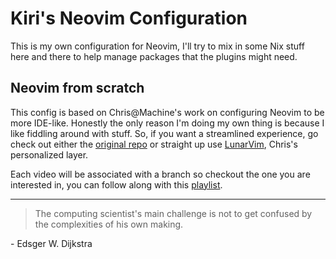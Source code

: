 # Kiri's Neovim Configuration

This is my own configuration for Neovim, I'll try to mix in some Nix stuff here and there to help manage packages that the plugins might need.

## Neovim from scratch

This config is based on Chris@Machine's work on configuring Neovim to be more IDE-like. Honestly the only reason I'm doing my own thing is because I like fiddling around with stuff. So, if you want a streamlined experience, go check out either the [original repo](https://github.com/LunarVim/Neovim-from-scratch) or straight up use [LunarVim](https://www.lunarvim.org/), Chris's personalized layer.

Each video will be associated with a branch so checkout the one you are interested in, you can follow along with this [playlist](https://www.youtube.com/watch?v=ctH-a-1eUME&list=PLhoH5vyxr6Qq41NFL4GvhFp-WLd5xzIzZ).

---

> The computing scientist's main challenge is not to get confused by the complexities of his own making. 

\- Edsger W. Dijkstra
